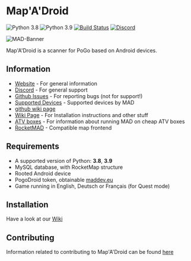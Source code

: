# Map'A'Droid

![Python 3.8](https://img.shields.io/badge/python-3.8-blue.svg)
![Python 3.9](https://img.shields.io/badge/python-3.9-blue.svg)
[![Build Status](https://travis-ci.org/Map-A-Droid/MAD.svg?branch=master)](https://travis-ci.org/Map-A-Droid/MAD)
[![Discord](https://discordapp.com/api/guilds/465247740553592832/widget.png?style=shield)](https://discord.gg/arKePet)


![MAD-Banner](https://maddev.eu/wp-content/uploads/2020/01/banner_small_web.png)

Map'A'Droid is a scanner for PoGo based on Android devices.

## Information

* [Website](https://www.maddev.eu/) - For general information
* [Discord](https://discord.gg/arKePet) - For general support
* [Github Issues](https://github.com/Map-A-Droid/MAD/issues) - For reporting bugs (not for support!)
* [Supported Devices](https://github.com/Map-A-Droid/MAD-device-list) - Supported devices by MAD
* [github wiki page](https://github.com/Map-A-Droid/MAD/wiki)
* [Wiki Page](https://mad-docs.readthedocs.io/en/latest/) - For Installation instructions and other stuff
* [ATV boxes](https://github.com/Map-A-Droid/MAD-ATV/wiki) - For information about running MAD on cheap ATV boxes
* [RocketMAD](https://github.com/cecpk/RocketMAD) - Compatible map frontend

## Requirements

* A supported version of Python: **3.8**, **3.9**
* MySQL database, with RocketMap structure
* Rooted Android device
* PogoDroid token, obtainable [maddev.eu](https://maddev.eu/shop/)
* Game running in English, Deutsch or Français (for Quest mode)


## Installation

Have a look at our [Wiki](https://mad-docs.readthedocs.io/en/latest/)

## Contributing

Information related to contributing to Map'A'Droid can be found [here](https://github.com/Map-A-Droid/MAD/blob/master/CONTRIBUTING.md)
